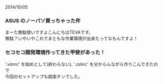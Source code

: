 2014/10/05
### ASUS のノーパソ買っちゃった件

まーた無駄使いですよこんにちはTEVAです。  
無駄？いやいやこれでまともな作業環境が出来たってなもんですよ！  

### セコセコ開発環境作ってきた甲斐があった！

'.vimrc' を始めとして(終わらない), '.zshrc' を分からんながら作りこんできたので  
今回のセットアップも超楽チンでした。  


